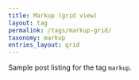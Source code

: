 ```yaml
---
title: Markup (grid view)
layout: tag
permalink: /tags/markup-grid/
taxonomy: markup
entries_layout: grid
---
```


Sample post listing for the tag `markup`.
